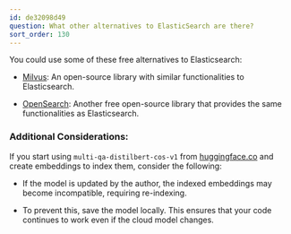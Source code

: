```yaml
---
id: de32098d49
question: What other alternatives to ElasticSearch are there?
sort_order: 130
---
```


You could use some of these free alternatives to Elasticsearch:

- [Milvus](https://milvus.io/): An open-source library with similar functionalities to Elasticsearch.

- [OpenSearch](https://opensearch.org/): Another free open-source library that provides the same functionalities as Elasticsearch.

### Additional Considerations:

If you start using `multi-qa-distilbert-cos-v1` from [huggingface.co](https://huggingface.co/sentence-transformers/multi-qa-distilbert-cos-v1) and create embeddings to index them, consider the following:

- If the model is updated by the author, the indexed embeddings may become incompatible, requiring re-indexing.

- To prevent this, save the model locally. This ensures that your code continues to work even if the cloud model changes.